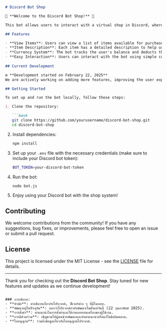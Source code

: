 ```markdown
# Discord Bot Shop

🎉 **Welcome to the Discord Bot Shop!** 🎉

This bot allows users to interact with a virtual shop in Discord, where they can view and purchase items using in-game currency. The bot is built with Node.js and Discord.js and is designed to provide a fun and engaging way for users to buy items and manage their virtual balance.

## Features

- **View Items**: Users can view a list of items available for purchase.
- **Item Description**: Each item has a detailed description to help users make a choice.
- **Currency System**: The bot tracks the user's balance and deducts the correct amount when items are purchased.
- **Easy Interaction**: Users can interact with the bot using simple commands and a menu to select the item they want to buy.
  
## Current Development

⚙️ **Development started on February 22, 2025**  
We are actively working on adding more features, improving the user experience, and enhancing the functionality of the shop system.

## Getting Started

To set up and run the bot locally, follow these steps:

1. Clone the repository:

   ```bash
   git clone https://github.com/yourusername/discord-bot-shop.git
   cd discord-bot-shop
   ```

2. Install dependencies:

   ```bash
   npm install
   ```

3. Set up your `.env` file with the necessary credentials (make sure to include your Discord bot token):

   ```bash
   BOT_TOKEN=your-discord-bot-token
   ```

4. Run the bot:

   ```bash
   node bot.js
   ```

5. Enjoy using your Discord bot with the shop system!

## Contributing

We welcome contributions from the community! If you have any suggestions, bug fixes, or improvements, please feel free to open an issue or submit a pull request.

## License

This project is licensed under the MIT License - see the [LICENSE](LICENSE) file for details.

---

Thank you for checking out the **Discord Bot Shop**. Stay tuned for new features and updates as we continue development!

```

### การอธิบาย:
- **หัวข้อ**: คำอธิบายเกี่ยวกับโปรเจกต์, ฟีเจอร์ต่าง ๆ ที่มีในบอท.
- **พัฒนาอยู่ในปัจจุบัน**: บอกว่าโปรเจกต์กำลังพัฒนาเริ่มตั้งแต่วันนี้ (22 กุมภาพันธ์ 2025).
- **การตั้งค่า**: คำแนะนำในการตั้งค่าและใช้งานบอทบนเครื่องของผู้ใช้งาน.
- **การมีส่วนร่วม**: เชิญชวนให้ผู้คนช่วยพัฒนาและส่งคำแนะนำหรือแก้ไขข้อผิดพลาด.
- **ใบอนุญาต**: รวมถึงข้อมูลเกี่ยวกับใบอนุญาตโปรเจกต์.


```
